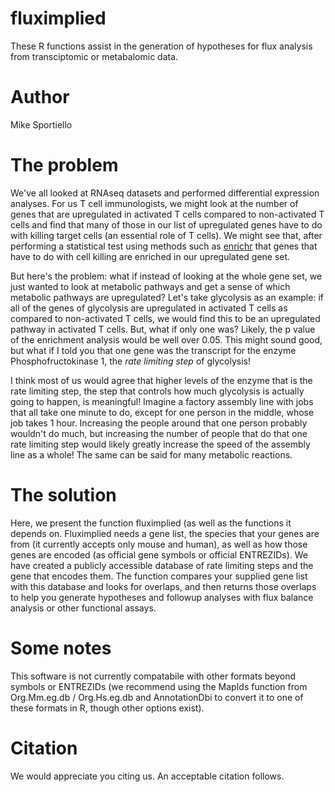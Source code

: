 # fluximplied
These R functions assist in the generation of hypotheses for flux analysis from transciptomic or metabalomic data. 
# Author
Mike Sportiello
# The problem
We've all looked at RNAseq datasets and performed differential expression analyses. For us T cell immunologists, we might look at the number of genes that are upregulated in activated T cells compared to non-activated T cells and find that many of those in our list of upregulated genes have to do with killing target cells (an essential role of T cells). We might see that, after performing a statistical test using methods such as [enrichr](https://maayanlab.cloud/Enrichr/) that genes that have to do with cell killing are enriched in our upregulated gene set. 

But here's the problem: what if instead of looking at the whole gene set, we just wanted to look at metabolic pathways and get a sense of which metabolic pathways are upregulated? Let's take glycolysis as an example: if all of the genes of glycolysis are upregulated in activated T cells as compared to non-activated T cells, we would  find this to be an upregulated pathway in activated T cells. But, what if only one was? Likely, the p value of the enrichment analysis would be well over 0.05. This might sound good, but what if I told you that one gene was the transcript for the enzyme Phosphofructokinase 1, the _rate limiting step_ of glycolysis!

I think most of us would agree that higher levels of the enzyme that is the rate limiting step, the step that controls how much glycolysis is actually going to happen, is meaningful! Imagine a factory assembly line with jobs that all take one minute to do, except for one person in the middle, whose job takes 1 hour. Increasing the people around that one person probably wouldn't do much, but increasing the number of people that do that one rate limiting step would likely greatly increase the speed of the assembly line as a whole! The same can be said for many metabolic reactions. 

# The solution
Here, we present the function fluximplied (as well as the functions it depends on. Fluximplied needs a gene list, the species that your genes are from (it currently accepts only mouse and human), as well as how those genes are encoded (as official gene symbols or official ENTREZIDs). We have created a publicly accessible database of rate limiting steps and the gene that encodes them. The function compares your supplied gene list with this database and looks for overlaps, and then returns those overlaps to help you generate hypotheses and followup analyses with flux balance analysis or other functional assays. 

# Some notes
This software is not currently compatabile with other formats beyond symbols or ENTREZIDs (we recommend using the MapIds function from Org.Mm.eg.db / Org.Hs.eg.db and AnnotationDbi to convert it to one of these formats in R, though other options exist).

# Citation
We would appreciate you citing us. An acceptable citation follows.
